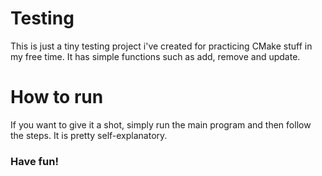 # Testing

This is just a tiny testing project i've created for practicing CMake stuff in my free time. It has simple functions such as add, remove and update.

# How to run

If you want to give it a shot, simply run the main program and then follow the steps. It is pretty self-explanatory.

### Have fun!
